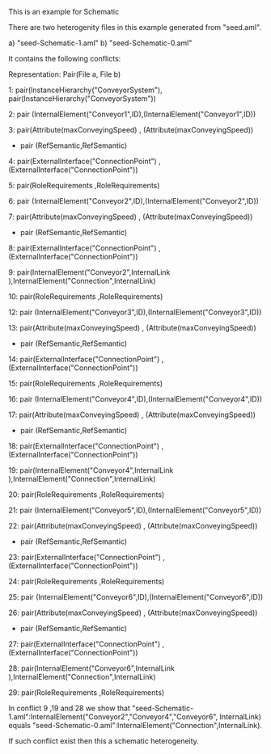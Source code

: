 This is an example for Schematic 

There are two heterogenity files in this example generated from "seed.aml".

a) "seed-Schematic-1.aml"
b) "seed-Schematic-0.aml"

It contains the following conflicts:

Representation: Pair(File a, File b)

1: pair(InstanceHierarchy("ConveyorSystem"), pair(InstanceHierarchy("ConveyorSystem"))

2: pair (InternalElement("Conveyor1",ID),(InternalElement("Conveyor1",ID))

3: pair(Attribute(maxConveyingSpeed) , (Attribute(maxConveyingSpeed))

 - pair (RefSemantic,RefSemantic)

4: pair(ExternalInterface("ConnectionPoint") , (ExternalInterface("ConnectionPoint"))

5: pair(RoleRequirements ,RoleRequirements)


6: pair (InternalElement("Conveyor2",ID),(InternalElement("Conveyor2",ID))

7: pair(Attribute(maxConveyingSpeed) , (Attribute(maxConveyingSpeed))

 - pair (RefSemantic,RefSemantic)

8: pair(ExternalInterface("ConnectionPoint") , (ExternalInterface("ConnectionPoint"))

9: pair(InternalElement("Conveyor2",InternalLink ),InternalElement("Connection",InternalLink)

10: pair(RoleRequirements ,RoleRequirements)


12: pair (InternalElement("Conveyor3",ID),(InternalElement("Conveyor3",ID))

13: pair(Attribute(maxConveyingSpeed) , (Attribute(maxConveyingSpeed))

 - pair (RefSemantic,RefSemantic)

14: pair(ExternalInterface("ConnectionPoint") , (ExternalInterface("ConnectionPoint"))

15: pair(RoleRequirements ,RoleRequirements)



16: pair (InternalElement("Conveyor4",ID),(InternalElement("Conveyor4",ID))

17: pair(Attribute(maxConveyingSpeed) , (Attribute(maxConveyingSpeed))

 - pair (RefSemantic,RefSemantic)

18: pair(ExternalInterface("ConnectionPoint") , (ExternalInterface("ConnectionPoint"))

19: pair(InternalElement("Conveyor4",InternalLink ),InternalElement("Connection",InternalLink)

20: pair(RoleRequirements ,RoleRequirements)


21: pair (InternalElement("Conveyor5",ID),(InternalElement("Conveyor5",ID))

22: pair(Attribute(maxConveyingSpeed) , (Attribute(maxConveyingSpeed))

 - pair (RefSemantic,RefSemantic)

23: pair(ExternalInterface("ConnectionPoint") , (ExternalInterface("ConnectionPoint"))

24: pair(RoleRequirements ,RoleRequirements)



25: pair (InternalElement("Conveyor6",ID),(InternalElement("Conveyor6",ID))

26: pair(Attribute(maxConveyingSpeed) , (Attribute(maxConveyingSpeed))

 - pair (RefSemantic,RefSemantic)

27: pair(ExternalInterface("ConnectionPoint") , (ExternalInterface("ConnectionPoint"))

28: pair(InternalElement("Conveyor6",InternalLink ),InternalElement("Connection",InternalLink)

29: pair(RoleRequirements ,RoleRequirements)


In conflict 9 ,19 and 28 we show that "seed-Schematic-1.aml":InternalElement("Conveyor2","Conveyor4","Conveyor6", InternalLink) equals "seed-Schematic-0.aml":InternalElement("Connection",InternalLink). 

If such conflict exist then this a schematic heterogeneity.